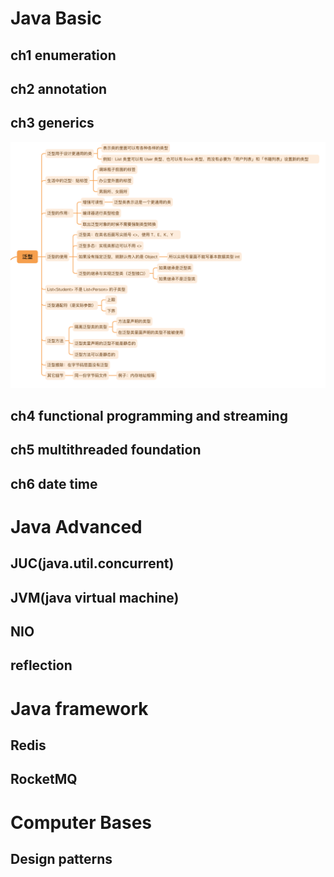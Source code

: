 # Java Basic
## ch1 enumeration

## ch2 annotation

## ch3 generics
![alt text](image-1.png)


## ch4 functional programming and streaming

## ch5 multithreaded foundation

## ch6 date time

# Java Advanced
## JUC(java.util.concurrent)


## JVM(java virtual machine)

## NIO

## reflection

# Java framework

## Redis

## RocketMQ

# Computer Bases

## Design patterns

